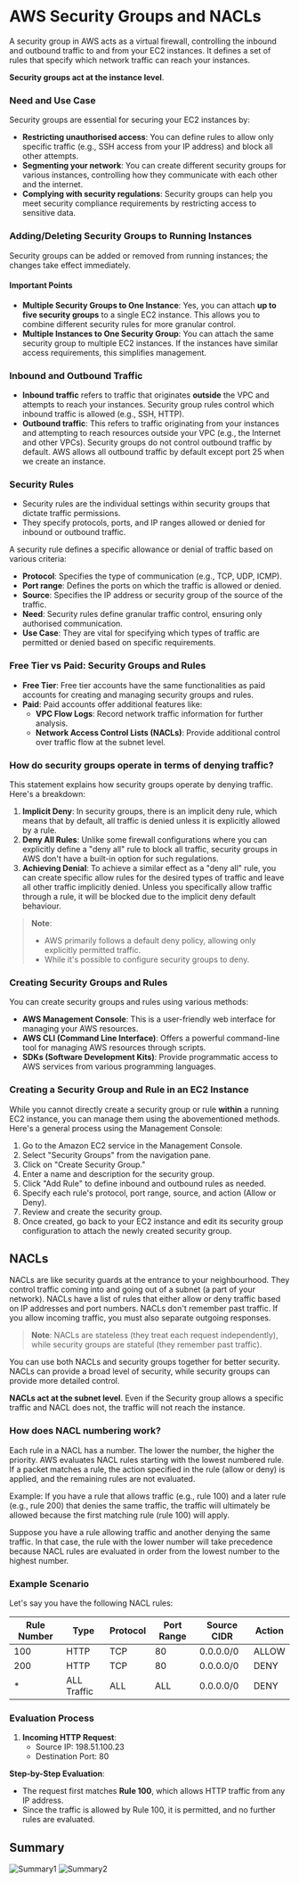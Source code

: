 # AWS Security Groups and NACLs

A security group in AWS acts as a virtual firewall, controlling the inbound and outbound traffic to and from your EC2 instances. It defines a set of rules that specify which network traffic can reach your instances. 

**Security groups act at the instance level**.

### Need and Use Case
Security groups are essential for securing your EC2 instances by:
* **Restricting unauthorised access**: You can define rules to allow only specific traffic (e.g., SSH access from your IP address) and block all other attempts.
* **Segmenting your network**: You can create different security groups for various instances, controlling how they communicate with each other and the internet.
* **Complying with security regulations**: Security groups can help you meet security compliance requirements by restricting access to sensitive data.

### Adding/Deleting Security Groups to Running Instances
Security groups can be added or removed from running instances; the changes take effect immediately.

#### Important Points
* **Multiple Security Groups to One Instance**: Yes, you can attach **up to five security groups** to a single EC2 instance. This allows you to combine different security rules for more granular control.
* **Multiple Instances to One Security Group**: You can attach the same security group to multiple EC2 instances. If the instances have similar access requirements, this simplifies management.

### Inbound and Outbound Traffic
* **Inbound traffic** refers to traffic that originates **outside** the VPC and attempts to reach your instances. Security group rules control which inbound traffic is allowed (e.g., SSH, HTTP).
* **Outbound traffic**: This refers to traffic originating from your instances and attempting to reach resources outside your VPC (e.g., the Internet and other VPCs). Security groups do not control outbound traffic by default. AWS allows all outbound traffic by default except port 25 when we create an instance.

### Security Rules
- Security rules are the individual settings within security groups that dictate traffic permissions.
- They specify protocols, ports, and IP ranges allowed or denied for inbound or outbound traffic.

A security rule defines a specific allowance or denial of traffic based on various criteria:
* **Protocol**: Specifies the type of communication (e.g., TCP, UDP, ICMP).
* **Port range**: Defines the ports on which the traffic is allowed or denied.
* **Source**: Specifies the IP address or security group of the source of the traffic.
* **Need**: Security rules define granular traffic control, ensuring only authorised communication.
* **Use Case**: They are vital for specifying which types of traffic are permitted or denied based on specific requirements.

### Free Tier vs Paid: Security Groups and Rules
* **Free Tier**: Free tier accounts have the same functionalities as paid accounts for creating and managing security groups and rules.
* **Paid**: Paid accounts offer additional features like:
    * **VPC Flow Logs**: Record network traffic information for further analysis.
    * **Network Access Control Lists (NACLs)**: Provide additional control over traffic flow at the subnet level.

### How do security groups operate in terms of denying traffic?
This statement explains how security groups operate by denying traffic. Here's a breakdown:

1. **Implicit Deny**: In security groups, there is an implicit deny rule, which means that by default, all traffic is denied unless it is explicitly allowed by a rule.
2. **Deny All Rules**: Unlike some firewall configurations where you can explicitly define a "deny all" rule to block all traffic, security groups in AWS don't have a built-in option for such regulations.
3. **Achieving Denial**: To achieve a similar effect as a "deny all" rule, you can create specific allow rules for the desired types of traffic and leave all other traffic implicitly denied. Unless you specifically allow traffic through a rule, it will be blocked due to the implicit deny default behaviour.

> **Note**: 
> - AWS primarily follows a default deny policy, allowing only explicitly permitted traffic.
> - While it's possible to configure security groups to deny.

### Creating Security Groups and Rules
You can create security groups and rules using various methods:
* **AWS Management Console**: This is a user-friendly web interface for managing your AWS resources.
* **AWS CLI (Command Line Interface)**: Offers a powerful command-line tool for managing AWS resources through scripts.
* **SDKs (Software Development Kits)**: Provide programmatic access to AWS services from various programming languages.

### Creating a Security Group and Rule in an EC2 Instance
While you cannot directly create a security group or rule **within** a running EC2 instance, you can manage them using the abovementioned methods. Here's a general process using the Management Console:

1. Go to the Amazon EC2 service in the Management Console.
2. Select "Security Groups" from the navigation pane.
3. Click on "Create Security Group."
4. Enter a name and description for the security group.
5. Click "Add Rule" to define inbound and outbound rules as needed.
6. Specify each rule's protocol, port range, source, and action (Allow or Deny).
7. Review and create the security group.
8. Once created, go back to your EC2 instance and edit its security group configuration to attach the newly created security group.


## NACLs
NACLs are like security guards at the entrance to your neighbourhood. They control traffic coming into and going out of a subnet (a part of your network). NACLs have a list of rules that either allow or deny traffic based on IP addresses and port numbers. NACLs don't remember past traffic. If you allow incoming traffic, you must also separate outgoing responses.

> **Note**: NACLs are stateless (they treat each request independently), while security groups are stateful (they remember past traffic).

You can use both NACLs and security groups together for better security. NACLs can provide a broad level of security, while security groups can provide more detailed control.

**NACLs act at the subnet level**. Even if the Security group allows a specific traffic and NACL does not, the traffic will not reach the instance.

### How does NACL numbering work?
Each rule in a NACL has a number. The lower the number, the higher the priority. AWS evaluates NACL rules starting with the lowest numbered rule. If a packet matches a rule, the action specified in the rule (allow or deny) is applied, and the remaining rules are not evaluated.

Example: If you have a rule that allows traffic (e.g., rule 100) and a later rule (e.g., rule 200) that denies the same traffic, the traffic will ultimately be allowed because the first matching rule (rule 100) will apply.

Suppose you have a rule allowing traffic and another denying the same traffic. In that case, the rule with the lower number will take precedence because NACL rules are evaluated in order from the lowest number to the highest number.

### Example Scenario
Let's say you have the following NACL rules:

| Rule Number | Type       | Protocol | Port Range | Source CIDR       | Action |
|-------------|------------|----------|------------|-------------------|--------|
| 100         | HTTP       | TCP      | 80         | 0.0.0.0/0         | ALLOW  |
| 200         | HTTP       | TCP      | 80         | 0.0.0.0/0         | DENY   |
| *           | ALL Traffic| ALL      | ALL        | 0.0.0.0/0         | DENY   |

### Evaluation Process
1. **Incoming HTTP Request**:
   - Source IP: 198.51.100.23
   - Destination Port: 80

**Step-by-Step Evaluation**:
- The request first matches **Rule 100**, which allows HTTP traffic from any IP address.
- Since the traffic is allowed by Rule 100, it is permitted, and no further rules are evaluated.

## Summary
![Summary1](https://i.imgur.com/n281Edt.png)
![Summary2](https://i.imgur.com/5C48mTR.png)